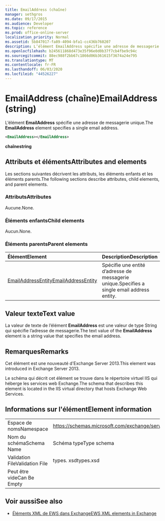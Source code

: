 ```yaml
---
title: EmailAddress (chaîne)
manager: sethgros
ms.date: 09/17/2015
ms.audience: Developer
ms.topic: reference
ms.prod: office-online-server
localization_priority: Normal
ms.assetid: 5b847017-fa89-4094-bfa1-cc436b760207
description: L’élément EmailAddress spécifie une adresse de messagerie unique.
ms.openlocfilehash: b245611868d473e35f96e0d0b37f7cb4fbe9c94c
ms.sourcegitcommit: 88ec988f2bb67c1866d06b361615f3674a24e795
ms.translationtype: MT
ms.contentlocale: fr-FR
ms.lasthandoff: 06/03/2020
ms.locfileid: "44526227"
---
```

# <a name="emailaddress-string"></a><span data-ttu-id="2fef5-103">EmailAddress (chaîne)</span><span class="sxs-lookup"><span data-stu-id="2fef5-103">EmailAddress (string)</span></span>

<span data-ttu-id="2fef5-104">L’élément **EmailAddress** spécifie une adresse de messagerie unique.</span><span class="sxs-lookup"><span data-stu-id="2fef5-104">The **EmailAddress** element specifies a single email address.</span></span> 
  
```XML
<EmailAddress></EmailAddress>
```

 <span data-ttu-id="2fef5-105">**chaîne**</span><span class="sxs-lookup"><span data-stu-id="2fef5-105">**string**</span></span>
## <a name="attributes-and-elements"></a><span data-ttu-id="2fef5-106">Attributs et éléments</span><span class="sxs-lookup"><span data-stu-id="2fef5-106">Attributes and elements</span></span>

<span data-ttu-id="2fef5-107">Les sections suivantes décrivent les attributs, les éléments enfants et les éléments parents.</span><span class="sxs-lookup"><span data-stu-id="2fef5-107">The following sections describe attributes, child elements, and parent elements.</span></span>
  
### <a name="attributes"></a><span data-ttu-id="2fef5-108">Attributs</span><span class="sxs-lookup"><span data-stu-id="2fef5-108">Attributes</span></span>

<span data-ttu-id="2fef5-109">Aucune.</span><span class="sxs-lookup"><span data-stu-id="2fef5-109">None.</span></span>
  
### <a name="child-elements"></a><span data-ttu-id="2fef5-110">Éléments enfants</span><span class="sxs-lookup"><span data-stu-id="2fef5-110">Child elements</span></span>

<span data-ttu-id="2fef5-111">Aucun.</span><span class="sxs-lookup"><span data-stu-id="2fef5-111">None.</span></span>
  
### <a name="parent-elements"></a><span data-ttu-id="2fef5-112">Éléments parents</span><span class="sxs-lookup"><span data-stu-id="2fef5-112">Parent elements</span></span>

|<span data-ttu-id="2fef5-113">**Élément**</span><span class="sxs-lookup"><span data-stu-id="2fef5-113">**Element**</span></span>|<span data-ttu-id="2fef5-114">**Description**</span><span class="sxs-lookup"><span data-stu-id="2fef5-114">**Description**</span></span>|
|:-----|:-----|
|[<span data-ttu-id="2fef5-115">EmailAddressEntity</span><span class="sxs-lookup"><span data-stu-id="2fef5-115">EmailAddressEntity</span></span>](emailaddressentity.md) <br/> |<span data-ttu-id="2fef5-116">Spécifie une entité d’adresse de messagerie unique.</span><span class="sxs-lookup"><span data-stu-id="2fef5-116">Specifies a single email address entity.</span></span>  <br/> |
   
## <a name="text-value"></a><span data-ttu-id="2fef5-117">Valeur texte</span><span class="sxs-lookup"><span data-stu-id="2fef5-117">Text value</span></span>

<span data-ttu-id="2fef5-118">La valeur de texte de l’élément **EmailAddress** est une valeur de type String qui spécifie l’adresse de messagerie.</span><span class="sxs-lookup"><span data-stu-id="2fef5-118">The text value of the **EmailAddress** element is a string value that specifies the email address.</span></span> 
  
## <a name="remarks"></a><span data-ttu-id="2fef5-119">Remarques</span><span class="sxs-lookup"><span data-stu-id="2fef5-119">Remarks</span></span>

<span data-ttu-id="2fef5-120">Cet élément est une nouveauté d'Exchange Server 2013.</span><span class="sxs-lookup"><span data-stu-id="2fef5-120">This element was introduced in Exchange Server 2013.</span></span>
  
<span data-ttu-id="2fef5-121">Le schéma qui décrit cet élément se trouve dans le répertoire virtuel IIS qui héberge les services web Exchange.</span><span class="sxs-lookup"><span data-stu-id="2fef5-121">The schema that describes this element is located in the IIS virtual directory that hosts Exchange Web Services.</span></span>
  
## <a name="element-information"></a><span data-ttu-id="2fef5-122">Informations sur l'élément</span><span class="sxs-lookup"><span data-stu-id="2fef5-122">Element information</span></span>

|||
|:-----|:-----|
|<span data-ttu-id="2fef5-123">Espace de noms</span><span class="sxs-lookup"><span data-stu-id="2fef5-123">Namespace</span></span>  <br/> |https://schemas.microsoft.com/exchange/services/2006/types  <br/> |
|<span data-ttu-id="2fef5-124">Nom du schéma</span><span class="sxs-lookup"><span data-stu-id="2fef5-124">Schema Name</span></span>  <br/> |<span data-ttu-id="2fef5-125">Schéma type</span><span class="sxs-lookup"><span data-stu-id="2fef5-125">Type schema</span></span>  <br/> |
|<span data-ttu-id="2fef5-126">Validation File</span><span class="sxs-lookup"><span data-stu-id="2fef5-126">Validation File</span></span>  <br/> |<span data-ttu-id="2fef5-127">types. xsd</span><span class="sxs-lookup"><span data-stu-id="2fef5-127">types.xsd</span></span>  <br/> |
|<span data-ttu-id="2fef5-128">Peut être vide</span><span class="sxs-lookup"><span data-stu-id="2fef5-128">Can Be Empty</span></span>  <br/> ||
   
## <a name="see-also"></a><span data-ttu-id="2fef5-129">Voir aussi</span><span class="sxs-lookup"><span data-stu-id="2fef5-129">See also</span></span>

- [<span data-ttu-id="2fef5-130">Éléments XML de EWS dans Exchange</span><span class="sxs-lookup"><span data-stu-id="2fef5-130">EWS XML elements in Exchange</span></span>](ews-xml-elements-in-exchange.md)

